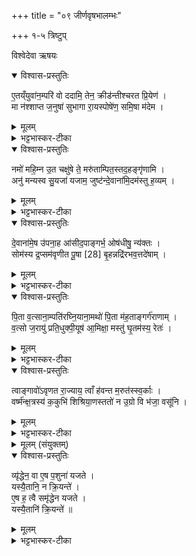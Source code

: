 +++
title = "०९ जीर्णवृषभालम्भः"

+++
१-५ त्रिष्टुप्

विश्वेदेवा ऋषयः
<details open><summary>विश्वास-प्रस्तुतिः</summary>

ए॒तय्ँयुवा॑न॒म्परि॑ वो ददामि॒ तेन॒ क्रीड॑न्तीश्चरत प्रि॒येण॑ ।  
मा न॑श्शाप्त ज॒नुषा॑ सुभागा रा॒यस्पोषे॑ण॒ समि॒षा म॑देम ।
</details>

<details><summary>मूलम्</summary>

ए॒तय्ँयुवा॑न॒म्परि॑ वो ददामि॒ तेन॒ क्रीड॑न्तीश्चरत प्रि॒येण॑ ।  
मा न॑श्शाप्त ज॒नुषा॑ सुभागा रा॒यस्पोषे॑ण॒ समि॒षा म॑देम ।
</details>

<details><summary>भट्टभास्कर-टीका</summary>

1अथर्षभे जीर्णे गोष्वन्यं जीर्णादृषभमपिसृजति - एतं युवानमिति त्रिष्टुभा ॥ हे गावः एतं युवानं जीर्णादन्यमृषभं वो युष्मभ्यं परिददामि, तेनानेन क्रीडन्तीः क्रीडन्त्यः चरत वर्तध्वम्, प्रियेण इष्टेन युवत्वात् नः अस्मान् मा शाप्त, अपि त्वनुगृह्णीत तरुणं ददातीति । हे जनुषा सुभागाः कल्याण्यः । यद्वा - सुभगाः सुष्ठु भाग्यवत्यः । प्रकृत्यादितृतीया, तेनाकारकत्वात्पराङ्गवद्भावाभावः; 'षष्ठ्यामन्त्रितकारकवचनम्' इत्युक्तत्वात् । ततश्च युष्मत्प्रसादात् रायो धनस्य पोषेण पुष्ट्या इषा अन्नेन च वयं संमदेम मोदेमहि । माद्यतेः व्यत्ययेन शप् । रायष्षष्ठ्यास्सत्वोदात्तत्वे उक्ते ॥
</details>

<details open><summary>विश्वास-प्रस्तुतिः</summary>

नमो॑ महि॒म्न उ॒त चक्षु॑षे ते॒ मरु॑ताम्पित॒स्तद॒हङ्गृ॑णामि ।   
अनु॑ मन्यस्व सु॒यजा॑ यजाम॒ जुष्ट॑न्दे॒वाना॑मि॒दम॑स्तु ह॒व्यम् ।
</details>

<details><summary>मूलम्</summary>

नमो॑ महि॒म्न उ॒त चक्षु॑षे ते॒ मरु॑ताम्पित॒स्तद॒हङ्गृ॑णामि ।   
अनु॑ मन्यस्व सु॒यजा॑ यजाम॒ जुष्ट॑न्दे॒वाना॑मि॒दम॑स्तु ह॒व्यम् ।
</details>

<details><summary>भट्टभास्कर-टीका</summary>

2इतरं त्वाष्ट्रं वैन्द्रं वा प्राजापत्यं वा पशुमालभते एतानि साङ्गस्य देवताः । तस्योपाकरणमन्त्रः - नमो महिम्न इति त्रिष्टुप् ॥ आदित्यात्मना स्तूयते - नमो महिम्ने महते उत अपि च चक्षुषे सर्वेषां दर्शनभूताय हे मरुतां रश्मीनां पितः पालयितः । षष्ठ्यामन्त्रितसमुदायस्य पराङ्गवद्भावात् षाष्ठिकमामन्त्रिताद्युदात्तत्वम् । नमस्कृत्य त्वां तदहं गृणामि तत्तुभ्यं ब्रवीमि, तच्च त्वमनुमन्यस्व अनुजानीहि । किं ब्रवीषीति चेदाह – सुयजा शोभनयागस्य कर्त्राऽनेन प्रवृद्धेन यजाम इदमाशास्महे । सुपूर्वाद्यजतेर्विचि कृदुत्तरपदप्रकृतिस्वरत्वम् । सुयट् शोभनयष्टृकः, 'सुयजोर्ङ्वनिप्' इति बहुव्रीहौ 'नञ्सुभ्याम्' इत्युत्तरपदान्तोदात्तत्वम् । कीदृशमस्य सुयट्त्वम्? यत्त्वया प्रार्थ्यते इति चेत् जुष्टं प्रियं देवानामिदमस्तु हव्यम्, एतत्ते ब्रवीमीति एतदनुमन्यस्व, एतस्मै प्रयोजनाय नमस्कुर्म इति । 'नित्यं मन्त्रे' इति जुष्टशब्द आद्युदात्तः । हवमर्हतीति, 'छन्दसि च' इति यः ॥
</details>

<details open><summary>विश्वास-प्रस्तुतिः</summary>

दे॒वाना॑मे॒ष उ॑पना॒ह आ॑सीद॒पाङ्गर्भ॒ ओष॑धीषु॒ न्य॑क्तः ।  
सोम॑स्य द्र॒प्सम॑वृणीत पू॒षा [28]  बृ॒हन्नद्रि॑रभव॒त्तदे॑षाम् ।
</details>

<details><summary>मूलम्</summary>

दे॒वाना॑मे॒ष उ॑पना॒ह आ॑सीद॒पाङ्गर्भ॒ ओष॑धीषु॒ न्य॑क्तः ।  
सोम॑स्य द्र॒प्सम॑वृणीत पू॒षा [28]  बृ॒हन्नद्रि॑रभव॒त्तदे॑षाम् ।
</details>

<details><summary>भट्टभास्कर-टीका</summary>

3वपां जुहोति - देवानामिति त्रिष्टुभा ॥ देवानां इन्द्रादीनां इन्द्रियाणां वा एषः गौः उपनाहः उपनह्यते अनेनेत्युपनाहः बन्धनः । घञ्, थाथादिनोत्तरपदान्तोदात्तत्वम् । उपकारको देवानामास्तीत् अस्तु । छान्दसो लङ् । कथमित्याह – अपां गर्भः आदित्यरश्मिषु गर्भीभूतः अपां राशिः ओषधीषु ओषधिनिमित्तं न्यक्तः वृष्ट्या न्यक्पातितः सम्यग्यागनिवृत्तिहेतुत्वादयं वृष्ट्युत्पादनेन ओषधीनामभिप्रवृत्तिनिमित्तत्वात् देवानामुपनाहो भवतिति । कथं पुनरपां गर्भभाव इत्याह - सोमस्यान्नस्य पृथिव्यां द्रप्सं रसं अवृणीत पूषा सविता रश्मिभिरात्तवान् । यद्वा - सोमस्य सलिलात्मनः चन्द्रस्य द्रप्समेकदेशं पार्थिवं बलमाप्तवान् पूषा । तत एषां द्रप्सानां रसानां तद्बृन्दं गर्भीभूय रश्मिषु चिरं स्थितं बृहत् महान् अद्रिर्मेघोभवत् भवति । स एव लङ् । स एव वृष्ट्या पृथिर्वीं प्राप्नोति, तत ओषधयस्संपद्यन्ते ताश्च देवता धारयन्तीति ॥
</details>

<details open><summary>विश्वास-प्रस्तुतिः</summary>

पि॒ता व॒त्साना॒म्पति॑रघ्नि॒याना॒मथो॑ पि॒ता म॑ह॒ताङ्गर्ग॑राणाम् ।   
व॒त्सो ज॒रायु॑ प्रति॒धुक्पी॒यूष॑ आ॒मिक्षा॒ मस्तु॑ घृ॒तम॑स्य॒ रेतः॑ ।
</details>

<details><summary>मूलम्</summary>

पि॒ता व॒त्साना॒म्पति॑रघ्नि॒याना॒मथो॑ पि॒ता म॑ह॒ताङ्गर्ग॑राणाम् ।   
व॒त्सो ज॒रायु॑ प्रति॒धुक्पी॒यूष॑ आ॒मिक्षा॒ मस्तु॑ घृ॒तम॑स्य॒ रेतः॑ ।
</details>

<details><summary>भट्टभास्कर-टीका</summary>

4अथास्य हविर्जुहोति - पिता वत्सानामिति त्रिष्टुभा ॥ पिता जनको वत्सानामर्भकाणामयमृषभः अघ्नियानां गवां पतिः पाता जनयिता रमयिता च । अथो अपि च महतां गर्गराणां महाशब्दानां महोक्षाणाम् । यद्वा - दध्नः पूर्णानां मथ्यमानानां महारवाणां भाजनानां पिता उत्पादयिता । गृणातेर्यङ्लुगन्तात्पचाद्यचि छान्दसमाद्युदात्तत्वम् । किंच - वत्सो गर्भस्थः, जरायु तदाधारं, प्रतिधुक् दोहनस्थं दुग्धं, पीयूष ऊधस्स्थं, आमिक्षा आतञ्चनवत्, मस्तु नवनीतं, घृतं तदेवाग्रिपाकवत्, एतानि सर्वाण्यस्य रेतः रेतसः परिणामः उपलक्षणत्वाद्दधितक्रादीन्यपि । एवं महाभागोयं देवांस्तर्पयत्विति ॥
</details>

<details open><summary>विश्वास-प्रस्तुतिः</summary>

त्वाङ्गावो॑ऽवृणत रा॒ज्याय॒ त्वाँ ह॑वन्त म॒रुत॑स्स्व॒र्काः ।   
वर्ष्म॑न्क्ष॒त्रस्य॑ क॒कुभि॑ शिश्रिया॒णस्ततो॑ न उ॒ग्रो वि भ॑जा॒ वसू॑नि ।
</details>

<details><summary>मूलम्</summary>

त्वाङ्गावो॑ऽवृणत रा॒ज्याय॒ त्वाँ ह॑वन्त म॒रुत॑स्स्व॒र्काः ।   
वर्ष्म॑न्क्ष॒त्रस्य॑ क॒कुभि॑ शिश्रिया॒णस्ततो॑ न उ॒ग्रो वि भ॑जा॒ वसू॑नि ।
</details>

<details><summary>भट्टभास्कर-टीका</summary>

5गोश्वपिसृष्टमपियन्तमनुमन्त्रयते - त्वां गाव इति त्रिष्टुभा । अपिसर्जनादनन्तरमिदं द्रष्टव्यम् ॥ हे वृषभ त्वां गावोऽवृणत वृतवत्यः राज्याय राजभावाय राजा भूयादयं न इति । पुरोहितादित्वाद्यक् ।   
किञ्च - त्वां हवन्त हवन्ते इत आरभ्य त्वामेवाह्वयन्ति मरुतः स्वर्काः शोभनगमनाः शोभनस्तुतयो वा । 'नञ्सुभ्याम्' इत्युत्तरपदान्तोदात्तत्वम् । यद्वा - मरुतः देवाः स्वर्काः सुपूजनाः त्वया वृद्ध्युत्पादनाय षडावृत्त्याऽऽह्वयन्ते । छान्दसे लङि 'बहुलं छन्दस्यमाङ्योगेऽपि' इत्यडभावः । स त्वं क्षत्रस्य बलस्य वर्ष्मन् वर्ष्मणि उच्छ्राये ककुभि प्रधाने शिश्रियाणः श्रयमाणः स्थितः । शपः श्लुः । यद्वा - क्षत्रस्य राजन्यस्य वर्ष्मन् महति ककुभि प्रधाने । किंपुनस्तत्? बलं रक्षकत्वं वा, तत्र स्थितो ह्यसि त्वम् । यत एवं ततो नोस्माकं उग्रः उद्गूर्णस्त्वं वसूनि धनानि गोरूपाणि विभज विविधं भज रक्षकभावेन गोषु वर्तस्वेत्यर्थः । 'द्व्यचोतस्तिङः' इति दीर्घत्वम् ॥
</details>

<details><summary>मूलम् (संयुक्तम्)</summary>

व्यृ॑द्धेन॒ वा ए॒ष प॒शुना॑ यजते॒ यस्यै॒तानि॒ न क्रि॒यन्त॑ ए॒ष ह॒ त्वै समृ॑द्धेन यजते॒ यस्यै॒तानि॑ क्रि॒यन्ते॑ ॥ [29]
</details>

<details open><summary>विश्वास-प्रस्तुतिः</summary>

व्यृ॑द्धेन॒ वा ए॒ष प॒शुना॑ यजते ।  
यस्यै॒तानि॒ न क्रि॒यन्ते॑ ।  
ए॒ष ह॒ त्वै समृ॑द्धेन यजते ।  
यस्यै॒तानि॑ क्रि॒यन्ते॑ ॥
</details>

<details><summary>मूलम्</summary>

व्यृ॑द्धेन॒ वा ए॒ष प॒शुना॑ यजते ।  
यस्यै॒तानि॒ न क्रि॒यन्ते॑ ।  
ए॒ष ह॒ त्वै समृ॑द्धेन यजते ।  
यस्यै॒तानि॑ क्रि॒यन्ते॑ ॥
</details>

<details><summary>भट्टभास्कर-टीका</summary>

6अथात्रैव ब्राह्मणम् - व्यृद्धेनेति ॥ यस्य यजमानस्यैतानि कर्माणि 'एतं युवानम्' इति मन्त्रसाध्यानि न क्रियन्ते, एषः व्यृद्धेन ऋद्धिहीनेन पशुना यजते । तत्करणे तु पशुयागस्समृद्धिहेतुरिति । उभयत्रापि 'गतिरनन्तरः' इति पूर्वपदप्रकृतिस्वरत्वम् । पूर्वत्र 'उदात्तस्वरितयोर्यणः' इति संहितायामृकारस्स्वर्यते । संहितायां तुशब्दस्यान्त्यलोपश्छान्दसः । ततःपरस्य वा वैशब्दस्यादिलोपः ॥


इति तृतीये तृतीये नवमोनुवाकः ॥  
